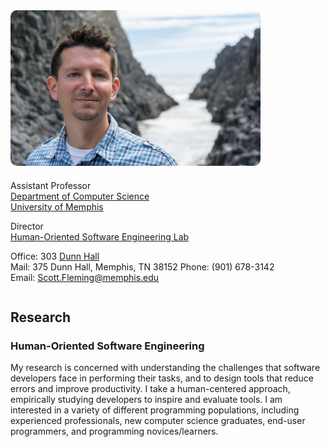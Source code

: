 <div style="max-width: 400px; margin: 0 20px 0 0; float: left;"><img src="./scott-oregon-2016.png" alt="Scott (Oregon, 2016)" style="border-radius: 10px"></div>
<div style="min-width: 275px; margin: 20px 0; display: table"></div>

Assistant Professor  
[Department of Computer Science](http://www.cs.memphis.edu/)  
[University of Memphis](http://www.memphis.edu/)  

Director  
[Human-Oriented Software Engineering Lab](human-se.github.io)

Office: 303 [Dunn Hall](http://map.memphis.edu/bldg.php?Building_Id=25)  
Mail: 375 Dunn Hall, Memphis, TN 38152
Phone: (901) 678-3142  
Email: [Scott.Fleming@memphis.edu](mailto:Scott.Fleming@memphis.edu)

<div style="clear: both"></div>

## Research

### Human-Oriented Software Engineering

My research is concerned with understanding the challenges that software developers face in performing their tasks, and to design tools that reduce errors and improve productivity. I take a human-centered approach, empirically studying developers to inspire and evaluate tools. I am interested in a variety of different programming populations, including experienced professionals, new computer science graduates, end-user programmers, and programming novices/learners.
